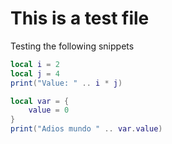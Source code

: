 # This is a test file
Testing the following snippets

```lua
local i = 2
local j = 4
print("Value: " .. i * j)
```

```lua
local var = {
    value = 0
}
print("Adios mundo " .. var.value)
```

